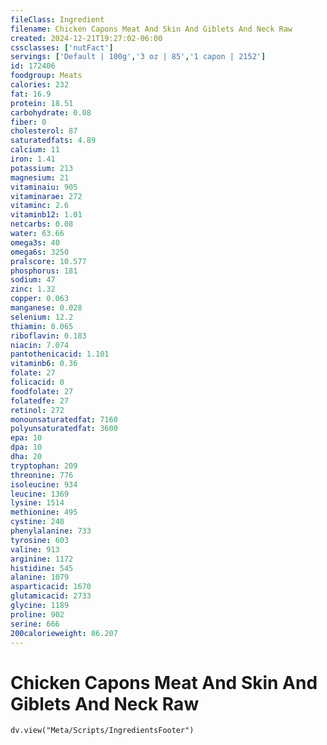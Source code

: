 ```yaml
---
fileClass: Ingredient
filename: Chicken Capons Meat And Skin And Giblets And Neck Raw
created: 2024-12-21T19:27:02-06:00
cssclasses: ['nutFact']
servings: ['Default | 100g','3 oz | 85','1 capon | 2152']
id: 172406
foodgroup: Meats
calories: 232
fat: 16.9
protein: 18.51
carbohydrate: 0.08
fiber: 0
cholesterol: 87
saturatedfats: 4.89
calcium: 11
iron: 1.41
potassium: 213
magnesium: 21
vitaminaiu: 905
vitaminarae: 272
vitaminc: 2.6
vitaminb12: 1.01
netcarbs: 0.08
water: 63.66
omega3s: 40
omega6s: 3250
pralscore: 10.577
phosphorus: 181
sodium: 47
zinc: 1.32
copper: 0.063
manganese: 0.028
selenium: 12.2
thiamin: 0.065
riboflavin: 0.183
niacin: 7.074
pantothenicacid: 1.101
vitaminb6: 0.36
folate: 27
folicacid: 0
foodfolate: 27
folatedfe: 27
retinol: 272
monounsaturatedfat: 7160
polyunsaturatedfat: 3600
epa: 10
dpa: 10
dha: 20
tryptophan: 209
threonine: 776
isoleucine: 934
leucine: 1369
lysine: 1514
methionine: 495
cystine: 248
phenylalanine: 733
tyrosine: 603
valine: 913
arginine: 1172
histidine: 545
alanine: 1079
asparticacid: 1670
glutamicacid: 2733
glycine: 1189
proline: 902
serine: 666
200calorieweight: 86.207
---
```


# Chicken Capons Meat And Skin And Giblets And Neck Raw

```dataviewjs
dv.view("Meta/Scripts/IngredientsFooter")
```
